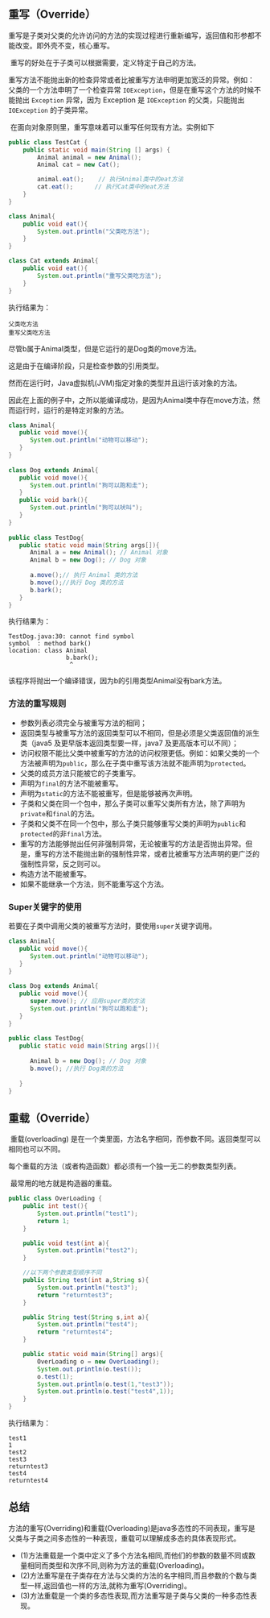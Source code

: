 ## 重写（Override）

​		重写是子类对父类的允许访问的方法的实现过程进行重新编写，返回值和形参都不能改变。即外壳不变，核心重写。

​		重写的好处在于子类可以根据需要，定义特定于自己的方法。

​		重写方法不能抛出新的检查异常或者比被重写方法申明更加宽泛的异常。例如： 父类的一个方法申明了一个检查异常 `IOException`，但是在重写这个方法的时候不能抛出 `Exception` 异常，因为 Exception 是 `IOException` 的父类，只能抛出 `IOException` 的子类异常。

​		在面向对象原则里，重写意味着可以重写任何现有方法。实例如下

```java
public class TestCat {
    public static void main(String [] args) {
        Animal animal = new Animal();
        Animal cat = new Cat();

        animal.eat();    // 执行Animal类中的eat方法
        cat.eat();      // 执行Cat类中的eat方法
    }
}

class Animal{
    public void eat(){
        System.out.println("父类吃方法");
    }
}

class Cat extends Animal{
    public void eat(){
        System.out.println("重写父类吃方法");
    }
}
```

执行结果为：

```
父类吃方法
重写父类吃方法
```

尽管b属于Animal类型，但是它运行的是Dog类的move方法。

这是由于在编译阶段，只是检查参数的引用类型。

然而在运行时，Java虚拟机(JVM)指定对象的类型并且运行该对象的方法。

因此在上面的例子中，之所以能编译成功，是因为Animal类中存在move方法，然而运行时，运行的是特定对象的方法。

```java
class Animal{
   public void move(){
      System.out.println("动物可以移动");
   }
}
 
class Dog extends Animal{
   public void move(){
      System.out.println("狗可以跑和走");
   }
   public void bark(){
      System.out.println("狗可以吠叫");
   }
}
 
public class TestDog{
   public static void main(String args[]){
      Animal a = new Animal(); // Animal 对象
      Animal b = new Dog(); // Dog 对象
 
      a.move();// 执行 Animal 类的方法
      b.move();//执行 Dog 类的方法
      b.bark();
   }
}
```

执行结果为：

```
TestDog.java:30: cannot find symbol
symbol  : method bark()
location: class Animal
                b.bark();
                 ^
```

该程序将抛出一个编译错误，因为b的引用类型Animal没有bark方法。

### 方法的重写规则

- 参数列表必须完全与被重写方法的相同；
- 返回类型与被重写方法的返回类型可以不相同，但是必须是父类返回值的派生类（java5 及更早版本返回类型要一样，java7 及更高版本可以不同）；
- 访问权限不能比父类中被重写的方法的访问权限更低。例如：如果父类的一个方法被声明为`public`，那么在子类中重写该方法就不能声明为`protected`。
- 父类的成员方法只能被它的子类重写。
- 声明为`final`的方法不能被重写。
- 声明为`static`的方法不能被重写，但是能够被再次声明。
- 子类和父类在同一个包中，那么子类可以重写父类所有方法，除了声明为`private`和`final`的方法。
- 子类和父类不在同一个包中，那么子类只能够重写父类的声明为`public`和`protected`的非`final`方法。
- 重写的方法能够抛出任何非强制异常，无论被重写的方法是否抛出异常。但是，重写的方法不能抛出新的强制性异常，或者比被重写方法声明的更广泛的强制性异常，反之则可以。
- 构造方法不能被重写。
- 如果不能继承一个方法，则不能重写这个方法。

### Super关键字的使用

若要在子类中调用父类的被重写方法时，要使用`super`关键字调用。

```java
class Animal{
   public void move(){
      System.out.println("动物可以移动");
   }
}
 
class Dog extends Animal{
   public void move(){
      super.move(); // 应用super类的方法
      System.out.println("狗可以跑和走");
   }
}
 
public class TestDog{
   public static void main(String args[]){
 
      Animal b = new Dog(); // Dog 对象
      b.move(); //执行 Dog类的方法
 
   }
}
```

## 重载（Override）

​		重载(overloading) 是在一个类里面，方法名字相同，而参数不同。返回类型可以相同也可以不同。

​		每个重载的方法（或者构造函数）都必须有一个独一无二的参数类型列表。

​		最常用的地方就是构造器的重载。

```java
public class OverLoading {
    public int test(){
        System.out.println("test1");
        return 1;
    }

    public void test(int a){
        System.out.println("test2");
    }

    //以下两个参数类型顺序不同
    public String test(int a,String s){
        System.out.println("test3");
        return "returntest3";
    }

    public String test(String s,int a){
        System.out.println("test4");
        return "returntest4";
    }

    public static void main(String[] args){
        OverLoading o = new OverLoading();
        System.out.println(o.test());
        o.test(1);
        System.out.println(o.test(1,"test3"));
        System.out.println(o.test("test4",1));
    }
}
```

执行结果为：

```
test1
1
test2
test3
returntest3
test4
returntest4
```

## 总结

​		方法的重写(Overriding)和重载(Overloading)是java多态性的不同表现，重写是父类与子类之间多态性的一种表现，重载可以理解成多态的具体表现形式。

- (1)方法重载是一个类中定义了多个方法名相同,而他们的参数的数量不同或数量相同而类型和次序不同,则称为方法的重载(Overloading)。
- (2)方法重写是在子类存在方法与父类的方法的名字相同,而且参数的个数与类型一样,返回值也一样的方法,就称为重写(Overriding)。
- (3)方法重载是一个类的多态性表现,而方法重写是子类与父类的一种多态性表现。